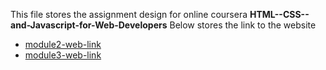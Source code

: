 This file stores the assignment design for online coursera 
**HTML--CSS--and-Javascript-for-Web-Developers**
Below stores the link to the website
- [module2-web-link](https://zoe-zhang-seu.github.io/HTML--CSS--and-Javascript-for-Web-Developers/module2-solution/)
- [module3-web-link](https://zoe-zhang-seu.github.io/HTML--CSS--and-Javascript-for-Web-Developers/module3-solution/)


